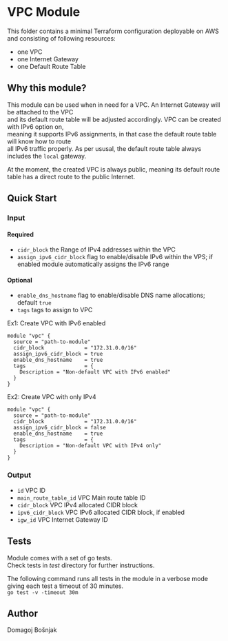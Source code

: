 # VPC Module

This folder contains a minimal Terraform configuration deployable on AWS and consisting of following resources:

- one VPC
- one Internet Gateway
- one Default Route Table

## Why this module?

This module can be used when in need for a VPC. An Internet Gateway will be attached to the VPC  
and its default route table will be adjusted accordingly. VPC can be created with IPv6 option on,  
meaning it supports IPv6 assignments, in that case the default route table will know how to route  
all IPv6 traffic properly. As per ususal, the default route table always includes the `local` gateway.

At the moment, the created VPC is always public, meaning its default route table has a direct route to the public Internet.

## Quick Start

### Input

#### Required

- `cidr_block` the Range of IPv4 addresses within the VPC
- `assign_ipv6_cidr_block` flag to enable/disable IPv6 within the VPS; if enabled module automatically assigns the IPv6 range

#### Optional

- `enable_dns_hostname` flag to enable/disable DNS name allocations; default `true`
- `tags` tags to assign to VPC

Ex1: Create VPC with IPv6 enabled

```
module "vpc" {
  source = "path-to-module"
  cidr_block             = "172.31.0.0/16"
  assign_ipv6_cidr_block = true
  enable_dns_hostname    = true
  tags                   = {
    Description = "Non-default VPC with IPv6 enabled"
  }
}
```

Ex2: Create VPC with only IPv4

```
module "vpc" {
  source = "path-to-module"
  cidr_block             = "172.31.0.0/16"
  assign_ipv6_cidr_block = false
  enable_dns_hostname    = true
  tags                   = {
    Description = "Non-default VPC with IPv4 only"
  }
}
```


### Output

- `id` VPC ID
- `main_route_table_id` VPC Main route table ID
- `cidr_block` VPC IPv4 allocated CIDR block
- `ipv6_cidr_block` VPC IPv6 allocated CIDR block, if enabled
- `igw_id` VPC Internet Gateway ID


## Tests

Module comes with a set of go tests.  
Check tests in *test* directory for further instructions.

The following command runs all tests in the module in a verbose mode giving each test a timeout of 30 minutes.  
`go test -v -timeout 30m`

## Author

Domagoj Bošnjak